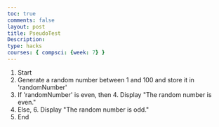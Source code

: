 ```yaml
---
toc: true
comments: false
layout: post
title: PseudoTest
Description:
type: hacks
courses: { compsci: {week: 7} }
---
```


1. Start
2. Generate a random number between 1 and 100 and store it in 'randomNumber'
3. If 'randomNumber' is even, then
    4. Display "The random number is even."
5. Else,
    6. Display "The random number is odd."
7. End
